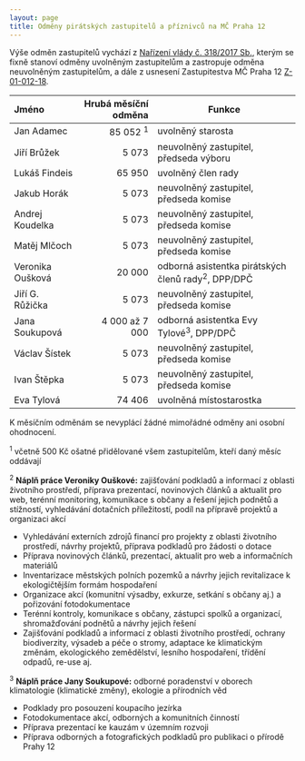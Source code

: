 ```yaml
---
layout: page
title: Odměny pirátských zastupitelů a příznivců na MČ Praha 12
---
```


Výše odměn zastupitelů vychází z [Nařízení vlády č. 318/2017 Sb.](https://www.zakonyprolidi.cz/cs/2017-318), kterým se fixně stanoví odměny uvolněným zastupitelům a zastropuje odměna neuvolněným zastupitelům, a dále z usnesení Zastupitestva MČ Praha 12 [Z-01-012-18](https://www.praha12.cz/assets/File.ashx?id_org=80112&id_dokumenty=66326).


| Jméno | Hrubá měsíční odměna | Funkce | 
|:-------|---------------------:|--------|
| Jan Adamec | 85 052 <sup>1</sup> | uvolněný starosta |
| Jiří Brůžek | 5 073 | neuvolněný zastupitel, předseda výboru |
| Lukáš Findeis | 65 950 | uvolněný člen rady |
| Jakub Horák | 5 073 | neuvolněný zastupitel, předseda komise |
| Andrej Koudelka | 5 073 | neuvolněný zastupitel, předseda komise |
| Matěj Mlčoch | 5 073 | neuvolněný zastupitel, předseda komise |
| Veronika Oušková | 20 000 | odborná asistentka pirátských členů rady<sup>2</sup>, DPP/DPČ |
| Jiří G. Růžička | 5 073 | neuvolněný zastupitel, předseda komise |
| Jana Soukupová | 4 000 až 7 000 | odborná asistentka Evy Tylové<sup>3</sup>, DPP/DPČ |
| Václav Šístek | 5 073 | neuvolněný zastupitel, předseda komise |
| Ivan Štěpka | 5 073 | neuvolněný zastupitel, předseda komise |
| Eva Tylová | 74 406 | uvolněná místostarostka |

K měsíčním odměnám se nevyplácí žádné mimořádné odměny ani osobní ohodnocení.

<sup>1</sup> včetně 500 Kč ošatné přidělované všem zastupitelům, kteří daný měsíc oddávají

<sup>2</sup> **Náplň práce Veroniky Ouškové:** zajišťování podkladů a informací z oblasti životního prostředí, příprava prezentací, novinových článků a aktualit pro web, terénní monitoring, komunikace s občany a řešení jejich podnětů a stížností, vyhledávání dotačních příležitostí, podíl na přípravě projektů a organizaci akcí
 * Vyhledávání externích zdrojů financí pro projekty z oblasti životního prostředí, návrhy projektů, příprava podkladů pro žádosti o dotace
 * Příprava novinových článků, prezentací, aktualit pro web a informačních materiálů
 * Inventarizace městských polních pozemků a návrhy jejich revitalizace k ekologičtějším formám hospodaření
 * Organizace akcí (komunitní výsadby, exkurze, setkání s občany aj.) a pořizování fotodokumentace
 * Terénní kontroly, komunikace s občany, zástupci spolků a organizací, shromažďování podnětů a návrhy jejich řešení
 * Zajišťování podkladů a informací z oblasti životního prostředí, ochrany biodiverzity, výsadeb a péče o stromy, adaptace ke klimatickým změnám, ekologického zemědělství, lesního hospodaření, třídění odpadů, re-use aj.

<sup>3</sup> **Náplň práce Jany Soukupové:** odborné poradenství v oborech klimatologie (klimatické změny), ekologie a přírodních věd
 * Podklady pro posouzení koupacího jezírka
 * Fotodokumentace akcí, odborných a komunitních činností
 * Příprava prezentací ke kauzám v územním rozvoji
 * Příprava odborných a fotografických podkladů pro publikaci o přírodě Prahy 12
